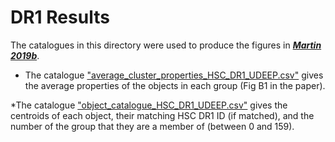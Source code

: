 # DR1 Results

The catalogues in this directory were used to produce the figures in [***Martin 2019b***](https://address_temp "arXiv...").

* The catalogue ["average_cluster_properties_HSC_DR1_UDEEP.csv"](link) gives the average properties of the objects in each group (Fig B1 in the paper).

*The catalogue ["object_catalogue_HSC_DR1_UDEEP.csv"](link) gives the centroids of each object, their matching HSC DR1 ID (if matched), and the number of the group that they are a member of (between 0 and 159).
